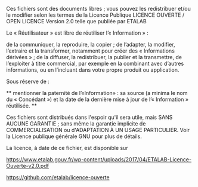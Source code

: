 Ces fichiers sont des documents libres ; vous pouvez les redistribuer et/ou le modifier selon les termes de la
Licence Publique LICENCE OUVERTE / OPEN LICENCE Version 2.0 telle que publiée par ETALAB

Le « Réutilisateur » est libre de réutiliser l’« Information » :

de la communiquer, la reproduire, la copier ;
de l’adapter, la modifier, l’extraire et la transformer, notamment pour créer des « Informations dérivées » ;
de la diffuser, la redistribuer, la publier et la transmettre, de l’exploiter à titre commercial, par exemple en la combinant avec d’autres informations, ou en l’incluant dans votre propre produit ou application.

Sous réserve de :

** mentionner la paternité de l’«Information» : sa source (a minima le nom du « Concédant ») et la date de la dernière mise à jour de l’« Information » réutilisée. **

Ces fichiers sont distribués dans l'espoir qu'il sera utile, mais SANS AUCUNE GARANTIE ; sans même la garantie implicite de COMMERCIALISATION ou d'ADAPTATION À UN USAGE PARTICULIER.  Voir la Licence publique générale GNU pour plus de détails.

La licence, à date de ce fichier, est disponible sur 

https://www.etalab.gouv.fr/wp-content/uploads/2017/04/ETALAB-Licence-Ouverte-v2.0.pdf

https://github.com/etalab/licence-ouverte
